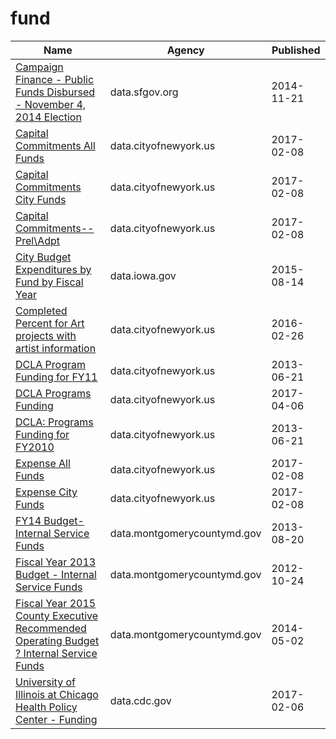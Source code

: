 # fund

Name | Agency | Published
---- | ---- | ---------
[Campaign Finance - Public Funds Disbursed - November 4, 2014 Election](../datasets/n5sf-qqmx.md) | data.sfgov.org | 2014-11-21
[Capital Commitments All Funds](../datasets/8fnh-fcum.md) | data.cityofnewyork.us | 2017-02-08
[Capital Commitments City Funds](../datasets/4vf7-wwbk.md) | data.cityofnewyork.us | 2017-02-08
[Capital Commitments--Prel\Adpt](../datasets/svqu-rx2s.md) | data.cityofnewyork.us | 2017-02-08
[City Budget Expenditures by Fund by Fiscal Year](../datasets/k7cp-hq8y.md) | data.iowa.gov | 2015-08-14
[Completed Percent for Art projects with artist information](../datasets/gzdv-qiga.md) | data.cityofnewyork.us | 2016-02-26
[DCLA Program Funding for FY11](../datasets/rskq-5bfv.md) | data.cityofnewyork.us | 2013-06-21
[DCLA Programs Funding](../datasets/y6fv-k6p7.md) | data.cityofnewyork.us | 2017-04-06
[DCLA: Programs Funding for FY2010](../datasets/j8p3-8ufc.md) | data.cityofnewyork.us | 2013-06-21
[Expense All Funds](../datasets/am45-6syq.md) | data.cityofnewyork.us | 2017-02-08
[Expense City Funds](../datasets/kzk6-y58k.md) | data.cityofnewyork.us | 2017-02-08
[FY14 Budget-Internal Service Funds](../datasets/5s38-iaa6.md) | data.montgomerycountymd.gov | 2013-08-20
[Fiscal Year 2013 Budget - Internal Service Funds](../datasets/qgb4-jpr6.md) | data.montgomerycountymd.gov | 2012-10-24
[Fiscal Year 2015 County Executive Recommended Operating Budget ? Internal Service Funds](../datasets/8k6u-yedq.md) | data.montgomerycountymd.gov | 2014-05-02
[University of Illinois at Chicago Health Policy Center - Funding](../datasets/vw7y-v3uk.md) | data.cdc.gov | 2017-02-06

